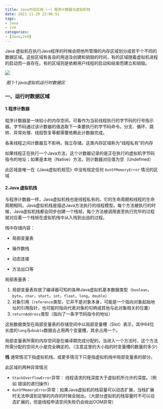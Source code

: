 ```yaml
---
title: Java内存区域（一）程序计数器与虚拟机栈
date: 2021-11-29 22:06:51
tags:
- Java
- Jvm
categories:
- [Java,Jvm]
---
```


Java 虚拟机在执行Java程序的时候会把他所管理的内存区域划分成若干个不同的数据区域。这些区域有各自的用途及创建和销毁的时间，有的区域随着虚拟机进程的启动而一直存在。有的区域则是依赖用户线程的启动和结束而建立和销毁。

![](https://cdn.jsdelivr.net/gh/Xiaomy749/metocs_pic/202111292221629.jpg)

​																												*图 1-1 java虚拟机运行时数据区*

### 一、运行时数据区域

#### 1.程序计数器

程序计数器是一块较小的内存空间，可看作为当前线程执行的字节码的行号指示器。字节码通过该计数器的值选取下一条要执行的字节码命令。分支、循环、跳转、异常处理、线程恢复等都需要依赖此计数器完成。

各条线程之间计数器互不影响，独立存储。这类内存区域称为“线程私有”的内存

如果线程正在执行一个Java方法，这个计数器记录的是正在执行的虚拟机字节码指令的地址；如果是本地（Native）方法，则计数器对应值为空（Undefined）

此区域是唯一在《Java虚拟机规范》中没有规定任何 `OutOfMemoryError` 情况的区域

#### 2.Java 虚拟机栈

与程序计数器一样，Java虚拟机栈也是线程私有的。它的生命周期和线程的生命周期相同。Java虚拟机栈是描述Java方法执行的线程模型。每个方法被执行的时候，Java虚拟机栈都会同步创建一个栈帧，每个方法被调用直至执行完毕的过程就对应着一个栈帧在虚拟机栈中从入栈到出战的过程。

栈中存储内容：

- 局部变量表

- 操作数栈

- 动态连接

- 方法出口等

  

局部表量表：

1. 局部变量表存放了编译器可知的各种Java虚拟机基本数据类型（`boolean`，`byte`，`char`，`short`，`int`，`float`，`long`，`double`）
2. 对象引用（`reference`类型，它并不是对象本身，可能是一个指向对象起始地址的引用指针，也可能时指向代表对象的句柄或其他与此对象相关的位置）
3. `returnAddress`类型（指向了一条字节码指令的地址）

这些数据类型在局部变量表的存储空间中以局部变量槽（Slot）表示，其中64位长度的`long`与`double`数据会占用两个变量槽，其余占用一个。

局部变量表所需的内存空间是在编译期完成分配的，当进入一个方法时，这个方法所需分配的空间大小是完全确定的。（注意这里的大小指的时变量槽的数量的多少）

**栈** 通常情况下指虚拟机栈，或更多情况下只是指虚拟机栈中局部变量表的部分。

此区域的两种异常情况

- `StackOverflowError`异常： 线程请求的栈深度大于虚拟机所允许的深度。（例如 错误的递归操作）
- `OutOfMemoryError`异常：如果Java虚拟机的栈容量可以动态扩展，当栈扩展时无法申请到足够的内存的时候会抛出。（大部分虚拟机的栈容量时不可以动态扩展的，但是线程申请空间失败仍会抛出OOM异常）

